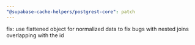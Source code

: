 ```yaml
---
"@supabase-cache-helpers/postgrest-core": patch
---
```


fix: use flattened object for normalized data to fix bugs with nested joins overlapping with the id
